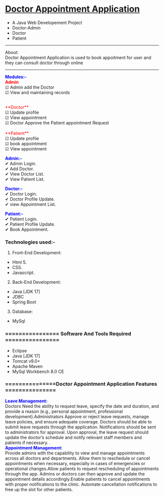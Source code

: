# <a href="" target="_blank">Doctor Appointment Application</a>
- A Java Web Developement Project
- Doctor-Admin
- Doctor
- Patient

<hr>
<bold>About:</bold><br>
Doctor Appointment Application is used to book appoitment for user and they can consult doctor through online
<hr>

<span style="color:blue">**Modules:-**</span><br>
<span style="color:red">**Admin**</span><br>
<span>&#9745;</span> Admin add the Doctor<br>
<span>&#9745;</span> View and maintaining records<br>

<br>
<span style="color:red">**Doctor**</span><br>
<span>&#9745;</span> Update profile<br>
<span>&#9745;</span> View appointment<br>
<span>&#9745;</span> Doctor Approve the Patient appointment Request <br>

<br>
<span style="color:red">**Patient**</span><br>
<span>&#9745;</span> Update profile<br>
<span>&#9745;</span> book appointment<br>
<span>&#9745;</span> View appointment<br>


<span style="color:blue">**Admin:-**</span><br>
<span>&#10004;</span> Admin Login.<br>
<span>&#10004;</span> Add Doctor.<br>
<span>&#10004;</span> View Doctor List.<br>
<span>&#10004;</span> View Patient List.<br>


<span style="color:blue">**Doctor:-**</span><br>
<span>&#10004;</span> Doctor Login.<br>
<span>&#10004;</span> Doctor Profile Update.<br>
<span>&#10004;</span> view Appointment List.<br>


<span style="color:blue">**Patient:-**</span><br>
<span>&#10004;</span> Patient Login.<br>
<span>&#10004;</span> Patient Profile Update.<br>
<span>&#10004;</span> Book Appointment.<br>



### Technologies used:-
1. Front-End Development:
- Html 5.
- CSS.
- Javascript.

2. Back-End Development:
- Java [JDK 17]
- JDBC
- Spring Boot

3. Database:
- MySql

### ================ Software And Tools Required ================
- Eclipse
- Java [JDK 17]
- Tomcat v9.0+
- Apache Maven
- MySql Workbench 8.0 CE


### ===============Doctor Appointment Application Features ===============

<span style="color:blue">**Leave Management:**</span><br>
    Doctors Need the ability to request leave, specify the date and duration, and provide a reason (e.g., personal
appointment, professional development).Administrators Approve or reject leave requests, manage leave policies, and
ensure adequate coverage. Doctors should be able to submit leave requests through the application.
Notifications should be sent to administrators for approval.
Upon approval, the leave request should update the doctor’s schedule and notify relevant staff members and patients if
necessary.
.<br>
<span style="color:blue">**Appointment Management:**</span><br>
Provide admins with the capability to view and manage appointments across all doctors and departments.
Allow them to reschedule or cancel appointments when necessary, especially in cases of emergencies or operational changes.Allow patients to request rescheduling of appointments through the app. Admins or doctors can then approve and update the appointment details accordingly.Enable patients to cancel appointments with proper notifications to the clinic. Automate cancellation notifications to free up the slot for other patients.
<br>

